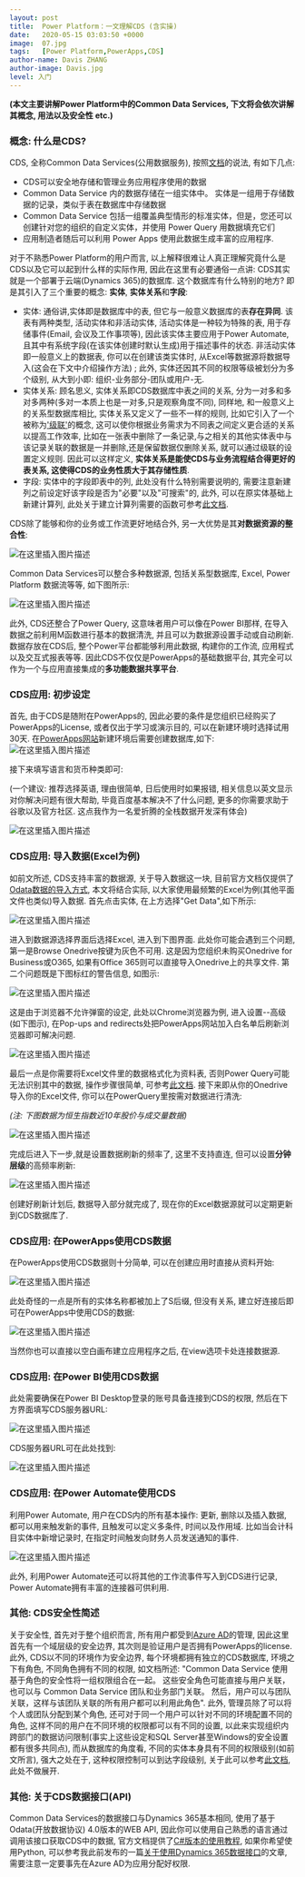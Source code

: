 ```yaml
---
layout: post
title:  Power Platform：一文理解CDS (含实操)
date:   2020-05-15 03:03:50 +0000
image:  07.jpg
tags:   [Power Platform,PowerApps,CDS]
author-name: Davis ZHANG
author-image: Davis.jpg
level: 入门
---
```


**(本文主要讲解Power Platform中的Common Data Services, 下文将会依次讲解其概念, 用法以及安全性 etc.)**

### 概念: 什么是CDS?

CDS, 全称Common Data Services(公用数据服务), 按照[文档](https://docs.microsoft.com/zh-cn/powerapps/maker/common-data-service/data-platform-intro)的说法, 有如下几点:

- CDS可以安全地存储和管理业务应用程序使用的数据
- Common Data Service 内的数据存储在一组实体中。 实体是一组用于存储数据的记录，类似于表在数据库中存储数据
- Common Data Service 包括一组覆盖典型情形的标准实体，但是，您还可以创建针对您的组织的自定义实体，并使用 Power Query 用数据填充它们
- 应用制造者随后可以利用 Power Apps 使用此数据生成丰富的应用程序. 

对于不熟悉Power Platform的用户而言, 以上解释很难让人真正理解究竟什么是CDS以及它可以起到什么样的实际作用, 因此在这里有必要通俗一点讲: CDS其实就是一个部署于云端(Dynamics 365)的数据库. 这个数据库有什么特别的地方?  即是其引入了三个重要的概念: **实体**, **实体关系**和**字段**:

- 实体: 通俗讲,实体即是数据库中的表, 但它与一般意义数据库的表**存在异同**. 该表有两种类型, 活动实体和非活动实体, 活动实体是一种较为特殊的表, 用于存储事件(Email, 会议及工作事项等), 因此该实体主要应用于Power Automate, 且其中有系统字段(在该实体创建时默认生成)用于描述事件的状态. 非活动实体即一般意义上的数据表, 你可以在创建该类实体时, 从Excel等数据源将数据导入(这会在下文中介绍操作方法) ; 此外, 实体还因其不同的权限等级被划分为多个级别, 从大到小即: 组织-业务部分-团队或用户-无.
- 实体关系: 顾名思义, 实体关系即CDS数据库中表之间的关系, 分为一对多和多对多两种(多对一本质上也是一对多,只是观察角度不同), 同样地, 和一般意义上的关系型数据库相比, 实体关系又定义了一些不一样的规则, 比如它引入了一个被称为['级联'](https://docs.microsoft.com/zh-cn/powerapps/maker/common-data-service/data-platform-entity-lookup#add-advanced-relationship-behavior)的概念, 这可以使你根据业务需求为不同表之间定义更合适的关系以提高工作效率, 比如在一张表中删除了一条记录,与之相关的其他实体表中与该记录关联的数据是一并删除,还是保留数据仅删除关系, 就可以通过级联的设置定义规则. 因此可以这样定义, **实体关系是能使CDS与业务流程结合得更好的表关系, 这使得CDS的业务性质大于其存储性质**.
- 字段: 实体中的字段即表中的列, 此处没有什么特别需要说明的, 需要注意新建列之前设定好该字段是否为"必要"以及"可搜索"的, 此外, 可以在原实体基础上新建计算列, 此处关于建立计算列需要的函数可参考[此文档](https://docs.microsoft.com/zh-cn/dynamics365/customerengagement/on-premises/customize/define-calculated-fields).

CDS除了能够和你的业务或工作流更好地结合外, 另一大优势是其**对数据资源的整合性**:

![在这里插入图片描述](https://img-blog.csdnimg.cn/20200514173652847.png?x-oss-process=image/watermark,type_ZmFuZ3poZW5naGVpdGk,shadow_10,text_d3d3LmQtYmkudGVjaA==,size_16,color_FFFFFF,t_70)

Common Data Services可以整合多种数据源, 包括关系型数据库, Excel, Power Platform 数据流等等, 如下图所示:

![在这里插入图片描述](https://img-blog.csdnimg.cn/20200514174124898.png?x-oss-process=image/watermark,type_ZmFuZ3poZW5naGVpdGk,shadow_10,text_d3d3LmQtYmkudGVjaA==,size_16,color_FFFFFF,t_70)

此外, CDS还整合了Power Query, 这意味者用户可以像在Power BI那样, 在导入数据之前利用M函数进行基本的数据清洗, 并且可以为数据源设置手动或自动刷新. 数据存放在CDS后, 整个Power平台都能够利用此数据, 构建你的工作流, 应用程式以及交互式报表等等. 因此CDS不仅仅是PowerApps的基础数据平台, 其完全可以作为一个与应用直接集成的**多功能数据共享平台**. 
 
### CDS应用: 初步设定
 
 首先, 由于CDS是随附在PowerApps的, 因此必要的条件是您组织已经购买了PowerApps的License, 或者仅出于学习或演示目的, 可以在新建环境时选择试用30天. 在[PowerApps网站](https://make.powerapps.com/)新建环境后需要创建数据库,如下:
 ![在这里插入图片描述](https://img-blog.csdnimg.cn/20200514175803466.png?x-oss-process=image/watermark,type_ZmFuZ3poZW5naGVpdGk,shadow_10,text_d3d3LmQtYmkudGVjaA==,size_16,color_FFFFFF,t_70)

 接下来填写语言和货币种类即可:

 (一个建议: 推荐选择英语, 理由很简单, 日后使用时如果报错, 相关信息以英文显示对你解决问题有很大帮助, 毕竟百度基本解决不了什么问题, 更多的你需要求助于谷歌以及官方社区. 这点我作为一名爱折腾的全栈数据开发深有体会)

 ![在这里插入图片描述](https://img-blog.csdnimg.cn/20200514180142245.png?x-oss-process=image/watermark,type_ZmFuZ3poZW5naGVpdGk,shadow_10,text_d3d3LmQtYmkudGVjaA==,size_16,color_FFFFFF,t_70)

### CDS应用: 导入数据(Excel为例)

 如前文所述, CDS支持丰富的数据源, 关于导入数据这一块, 目前官方文档仅提供了[Odata数据的导入方式](https://docs.microsoft.com/zh-cn/powerapps/maker/common-data-service/data-platform-cds-newentity-pq), 本文将结合实际, 以大家使用最频繁的Excel为例(其他平面文件也类似)导入数据. 首先点击实体, 在上方选择"Get Data",如下所示:

 ![在这里插入图片描述](https://img-blog.csdnimg.cn/20200514181052843.png?x-oss-process=image/watermark,type_ZmFuZ3poZW5naGVpdGk,shadow_10,text_d3d3LmQtYmkudGVjaA==,size_16,color_FFFFFF,t_70)

 进入到数据源选择界面后选择Excel, 进入到下图界面. 此处你可能会遇到三个问题, 第一是Browse Onedrive按键为灰色不可用. 这是因为您组织未购买Onedrive for Business或O365, 如果有Office 365则可以直接导入Onedrive上的共享文件. 第二个问题既是下图标红的警告信息, 如图示: 

 ![在这里插入图片描述](https://img-blog.csdnimg.cn/20200514181920346.png?x-oss-process=image/watermark,type_ZmFuZ3poZW5naGVpdGk,shadow_10,text_d3d3LmQtYmkudGVjaA==,size_16,color_FFFFFF,t_70)

 这是由于浏览器不允许弹窗的设定, 此处以Chrome浏览器为例, 进入设置--高级(如下图示), 在Pop-ups and redirects处把PowerApps网站加入白名单后刷新浏览器即可解决问题. 
 
 ![在这里插入图片描述](https://img-blog.csdnimg.cn/20200515101746457.png?x-oss-process=image/watermark,type_ZmFuZ3poZW5naGVpdGk,shadow_10,text_d3d3LmQtYmkudGVjaA==,size_16,color_FFFFFF,t_70)

 最后一点是你需要将Excel文件里的数据格式化为资料表, 否则Power Query可能无法识别其中的数据, 操作步骤很简单, 可参考[此文档](https://support.office.com/en-us/article/create-and-format-tables-e81aa349-b006-4f8a-9806-5af9df0ac664?ui=en-US&rs=en-US&ad=US). 
 接下来即从你的Onedrive导入你的Excel文件, 你可以在PowerQuery里按需对数据进行清洗:
 
 *(注: 下图数据为恒生指数近10年股价与成交量数据)*

 ![在这里插入图片描述](https://img-blog.csdnimg.cn/20200515102209235.png?x-oss-process=image/watermark,type_ZmFuZ3poZW5naGVpdGk,shadow_10,text_d3d3LmQtYmkudGVjaA==,size_16,color_FFFFFF,t_70)

 完成后进入下一步,就是设置数据刷新的频率了, 这里不支持直连, 但可以设置**分钟层级**的高频率刷新:
  
  ![在这里插入图片描述](https://img-blog.csdnimg.cn/20200515104002397.png?x-oss-process=image/watermark,type_ZmFuZ3poZW5naGVpdGk,shadow_10,text_d3d3LmQtYmkudGVjaA==,size_16,color_FFFFFF,t_70)

  创建好刷新计划后, 数据导入部分就完成了, 现在你的Excel数据源就可以定期更新到CDS数据库了. 
  
### CDS应用: 在PowerApps使用CDS数据

  在PowerApps使用CDS数据则十分简单, 可以在创建应用时直接从资料开始:

  ![在这里插入图片描述](https://img-blog.csdnimg.cn/20200515110106677.png?x-oss-process=image/watermark,type_ZmFuZ3poZW5naGVpdGk,shadow_10,text_d3d3LmQtYmkudGVjaA==,size_16,color_FFFFFF,t_70)

  此处奇怪的一点是所有的实体名称都被加上了S后缀, 但没有关系, 建立好连接后即可在PowerApps中使用CDS的数据:

  ![在这里插入图片描述](https://img-blog.csdnimg.cn/20200515111029666.png?x-oss-process=image/watermark,type_ZmFuZ3poZW5naGVpdGk,shadow_10,text_d3d3LmQtYmkudGVjaA==,size_16,color_FFFFFF,t_70)
  
  当然你也可以直接以空白画布建立应用程序之后, 在view选项卡处连接数据源. 
  
### CDS应用: 在Power BI使用CDS数据
   
   此处需要确保在Power BI Desktop登录的账号具备连接到CDS的权限, 然后在下方界面填写CDS服务器URL:

   ![在这里插入图片描述](https://img-blog.csdnimg.cn/20200515112653447.png?x-oss-process=image/watermark,type_ZmFuZ3poZW5naGVpdGk,shadow_10,text_d3d3LmQtYmkudGVjaA==,size_16,color_FFFFFF,t_70)

   CDS服务器URL可在此处找到:

   ![在这里插入图片描述](https://img-blog.csdnimg.cn/2020051511285961.png?x-oss-process=image/watermark,type_ZmFuZ3poZW5naGVpdGk,shadow_10,text_d3d3LmQtYmkudGVjaA==,size_16,color_FFFFFF,t_70)
   
### CDS应用: 在Power Automate使用CDS

利用Power Automate, 用户在CDS内的所有基本操作: 更新, 删除以及插入数据, 都可以用来触发新的事件, 且触发可以定义多条件, 时间以及作用域. 比如当会计科目实体中新增记录时, 在指定时间触发向财务人员发送通知的事件. 

![在这里插入图片描述](https://img-blog.csdnimg.cn/20200515115103307.png?x-oss-process=image/watermark,type_ZmFuZ3poZW5naGVpdGk,shadow_10,text_d3d3LmQtYmkudGVjaA==,size_16,color_FFFFFF,t_70)

此外, 利用Power Automate还可以将其他的工作流事件写入到CDS进行记录, Power Automate拥有丰富的连接器可供利用. 

### 其他: CDS安全性简述

关于安全性,  首先对于整个组织而言, 所有用户都受到[Azure AD](https://docs.microsoft.com/en-us/azure/active-directory/fundamentals/active-directory-whatis)的管理, 因此这里首先有一个域层级的安全边界, 其次则是验证用户是否拥有PowerApps的license. 此外, CDS以不同的环境作为安全边界, 每个环境都拥有独立的CDS数据库, 环境之下有角色, 不同角色拥有不同的权限, 如文档所述: "Common Data Service 使用基于角色的安全性将一组权限组合在一起。 这些安全角色可能直接与用户关联，也可以与 Common Data Service 团队和业务部门关联。 然后，用户可以与团队关联，这样与该团队关联的所有用户都可以利用此角色". 此外, 管理员除了可以将个人或团队分配到某个角色, 还可对于同一个用户可以针对不同的环境配置不同的角色, 这样不同的用户在不同环境的权限都可以有不同的设置, 以此来实现组织内跨部门的数据访问限制(事实上这些设定和SQL Server甚至Windows的安全设置都有很多共同点), 而从数据库的角度看, 不同的实体本身具有不同的权限级别(如前文所言), 强大之处在于, 这种权限控制可以到达字段级别, 关于此可以参考[此文档](https://docs.microsoft.com/zh-cn/power-platform/admin/field-level-security), 此处不做展开. 

### 其他: 关于CDS数据接口(API)

Common Data Services的数据接口与Dynamics 365基本相同, 使用了基于Odata(开放数据协议) 4.0版本的WEB API, 因此你可以使用自己熟悉的语言通过调用该接口获取CDS中的数据, 官方文档提供了[C#版本的使用教程](https://docs.microsoft.com/zh-cn/powerapps/developer/common-data-service/webapi/quick-start-console-app-csharp), 如果你希望使用Python, 可以参考我此前发布的一篇[关于使用Dynamics 365数据接口]({{site.baseurl}}/2020-05-15-powerPlatform-common-data-services/)的文章, 需要注意一定要事先在Azure AD为应用分配好权限. 